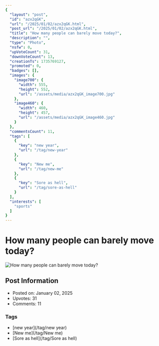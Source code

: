 ```yaml
---
{
  "layout": "post",
  "id": "azx2qGK",
  "url": "/2025/01/02/azx2qGK.html",
  "post_url": "/2025/01/02/azx2qGK.html",
  "title": "How many people can barely move today?",
  "description": "",
  "type": "Photo",
  "nsfw": 0,
  "upVoteCount": 31,
  "downVoteCount": 13,
  "creationTs": 1735769127,
  "promoted": 0,
  "badges": [],
  "images": {
    "image700": {
      "width": 555,
      "height": 552,
      "url": "/assets/media/azx2qGK_image700.jpg"
    },
    "image460": {
      "width": 460,
      "height": 457,
      "url": "/assets/media/azx2qGK_image460.jpg"
    }
  },
  "commentsCount": 11,
  "tags": [
    {
      "key": "new year",
      "url": "/tag/new-year"
    },
    {
      "key": "New me",
      "url": "/tag/new-me"
    },
    {
      "key": "Sore as hell",
      "url": "/tag/sore-as-hell"
    }
  ],
  "interests": [
    "sports"
  ]
}
---
```


# How many people can barely move today?

![How many people can barely move today?](/assets/media/azx2qGK_image700.jpg)

## Post Information

- Posted on: January 02, 2025
- Upvotes: 31
- Comments: 11

### Tags

- [new year](/tag/new year)
- [New me](/tag/New me)
- [Sore as hell](/tag/Sore as hell)
